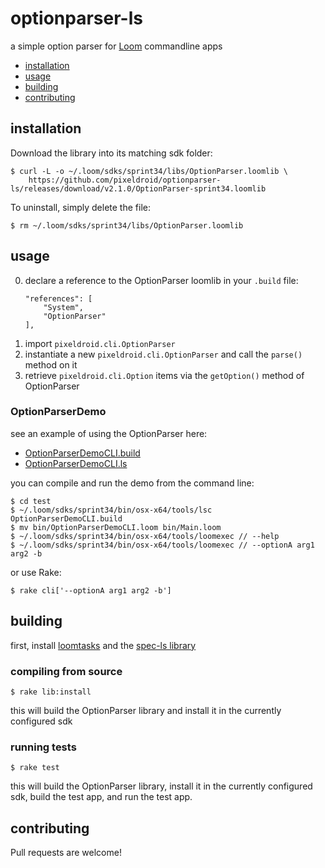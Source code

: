 optionparser-ls
===============

a simple option parser for [Loom][loom-sdk] commandline apps

- [installation](#installation)
- [usage](#usage)
- [building](#building)
- [contributing](#contributing)


## installation

Download the library into its matching sdk folder:

    $ curl -L -o ~/.loom/sdks/sprint34/libs/OptionParser.loomlib \
        https://github.com/pixeldroid/optionparser-ls/releases/download/v2.1.0/OptionParser-sprint34.loomlib

To uninstall, simply delete the file:

    $ rm ~/.loom/sdks/sprint34/libs/OptionParser.loomlib


## usage

0. declare a reference to the OptionParser loomlib in your `.build` file:
    ```ls
    "references": [
        "System",
        "OptionParser"
    ],
    ```
0. import `pixeldroid.cli.OptionParser`
0. instantiate a new `pixeldroid.cli.OptionParser` and call the `parse()` method on it
0. retrieve `pixeldroid.cli.Option` items via the `getOption()` method of OptionParser

### OptionParserDemo

see an example of using the OptionParser here:

* [OptionParserDemoCLI.build][OptionParserDemoCLI.build]
* [OptionParserDemoCLI.ls][OptionParserDemoCLI.ls]

you can compile and run the demo from the command line:

    $ cd test
    $ ~/.loom/sdks/sprint34/bin/osx-x64/tools/lsc OptionParserDemoCLI.build
    $ mv bin/OptionParserDemoCLI.loom bin/Main.loom
    $ ~/.loom/sdks/sprint34/bin/osx-x64/tools/loomexec // --help
    $ ~/.loom/sdks/sprint34/bin/osx-x64/tools/loomexec // --optionA arg1 arg2 -b

or use Rake:

    $ rake cli['--optionA arg1 arg2 -b']


## building

first, install [loomtasks][loomtasks] and the [spec-ls library][spec-ls]

### compiling from source

    $ rake lib:install

this will build the OptionParser library and install it in the currently configured sdk

### running tests

    $ rake test

this will build the OptionParser library, install it in the currently configured sdk, build the test app, and run the test app.


## contributing

Pull requests are welcome!

[loom-sdk]: https://github.com/LoomSDK/LoomSDK "a native mobile app and game framework"
[loomtasks]: https://github.com/pixeldroid/loomtasks "Rake tasks for working with loomlibs"
[OptionParserDemoCLI.build]: ./cli/src/OptionParserDemoCLI.build "build file for the demo"
[OptionParserDemoCLI.ls]: ./cli/src/demo/OptionParserDemoCLI.ls "source file for the demo"
[spec-ls]: https://github.com/pixeldroid/spec-ls "a simple spec framework for Loom"
